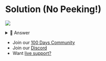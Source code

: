 # Solution (No Peeking!)
![](https://www.youtube.com/watch?v=COK6Y7hCDLI)

<details> <summary> 👀 Answer </summary>

Check out my solution in [this repl](https://replit.com/@replit/Day-77-Solution?v=1).

</details>

- Join our [100 Days Community](https://replit.com/100-days-help)
- Join our [Discord](https://replit.com/discord)
- Want [live support?](https://replit.com/replit-101)